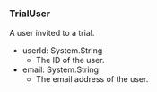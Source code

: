 ### TrialUser
A user invited to a trial.

- userId: System.String
  - The ID of the user.
- email: System.String
  - The email address of the user.
